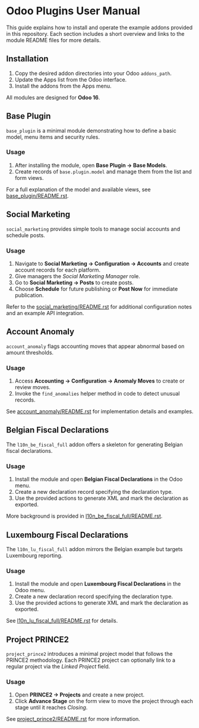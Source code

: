 # Odoo Plugins User Manual

This guide explains how to install and operate the example addons provided in this repository. Each section includes a short overview and links to the module README files for more details.

## Installation

1. Copy the desired addon directories into your Odoo `addons_path`.
2. Update the Apps list from the Odoo interface.
3. Install the addons from the Apps menu.

All modules are designed for **Odoo 16**.

## Base Plugin

`base_plugin` is a minimal module demonstrating how to define a basic model, menu items and security rules.

### Usage

1. After installing the module, open **Base Plugin → Base Models**.
2. Create records of `base.plugin.model` and manage them from the list and form views.

For a full explanation of the model and available views, see [base_plugin/README.rst](../base_plugin/README.rst).

## Social Marketing

`social_marketing` provides simple tools to manage social accounts and schedule posts.

### Usage

1. Navigate to **Social Marketing → Configuration → Accounts** and create account records for each platform.
2. Give managers the *Social Marketing Manager* role.
3. Go to **Social Marketing → Posts** to create posts.
4. Choose **Schedule** for future publishing or **Post Now** for immediate publication.

Refer to the [social_marketing/README.rst](../social_marketing/README.rst) for additional configuration notes and an example API integration.

## Account Anomaly

`account_anomaly` flags accounting moves that appear abnormal based on amount thresholds.

### Usage

1. Access **Accounting → Configuration → Anomaly Moves** to create or review moves.
2. Invoke the `find_anomalies` helper method in code to detect unusual records.

See [account_anomaly/README.rst](../account_anomaly/README.rst) for implementation details and examples.

## Belgian Fiscal Declarations

The `l10n_be_fiscal_full` addon offers a skeleton for generating Belgian fiscal declarations.

### Usage

1. Install the module and open **Belgian Fiscal Declarations** in the Odoo menu.
2. Create a new declaration record specifying the declaration type.
3. Use the provided actions to generate XML and mark the declaration as exported.

More background is provided in [l10n_be_fiscal_full/README.rst](../l10n_be_fiscal_full/README.rst).

## Luxembourg Fiscal Declarations

The `l10n_lu_fiscal_full` addon mirrors the Belgian example but targets Luxembourg reporting.

### Usage

1. Install the module and open **Luxembourg Fiscal Declarations** in the Odoo menu.
2. Create a new declaration record specifying the declaration type.
3. Use the provided actions to generate XML and mark the declaration as exported.

See [l10n_lu_fiscal_full/README.rst](../l10n_lu_fiscal_full/README.rst) for details.


## Project PRINCE2

`project_prince2` introduces a minimal project model that follows the
PRINCE2 methodology. Each PRINCE2 project can optionally link to a
regular project via the *Linked Project* field.

### Usage

1. Open **PRINCE2 → Projects** and create a new project.
2. Click **Advance Stage** on the form view to move the project through
   each stage until it reaches *Closing*.

See [project_prince2/README.rst](../project_prince2/README.rst) for more
information.
